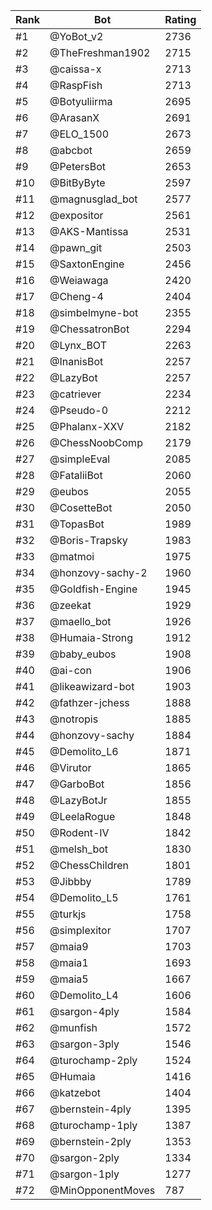 Rank|Bot|Rating
---|---|---
#1|@YoBot_v2|2736
#2|@TheFreshman1902|2715
#3|@caissa-x|2713
#4|@RaspFish|2713
#5|@Botyuliirma|2695
#6|@ArasanX|2691
#7|@ELO_1500|2673
#8|@abcbot|2659
#9|@PetersBot|2653
#10|@BitByByte|2597
#11|@magnusglad_bot|2577
#12|@expositor|2561
#13|@AKS-Mantissa|2531
#14|@pawn_git|2503
#15|@SaxtonEngine|2456
#16|@Weiawaga|2420
#17|@Cheng-4|2404
#18|@simbelmyne-bot|2355
#19|@ChessatronBot|2294
#20|@Lynx_BOT|2263
#21|@InanisBot|2257
#22|@LazyBot|2257
#23|@catriever|2234
#24|@Pseudo-0|2212
#25|@Phalanx-XXV|2182
#26|@ChessNoobComp|2179
#27|@simpleEval|2085
#28|@FataliiBot|2060
#29|@eubos|2055
#30|@CosetteBot|2050
#31|@TopasBot|1989
#32|@Boris-Trapsky|1983
#33|@matmoi|1975
#34|@honzovy-sachy-2|1960
#35|@Goldfish-Engine|1945
#36|@zeekat|1929
#37|@maello_bot|1926
#38|@Humaia-Strong|1912
#39|@baby_eubos|1908
#40|@ai-con|1906
#41|@likeawizard-bot|1903
#42|@fathzer-jchess|1888
#43|@notropis|1885
#44|@honzovy-sachy|1884
#45|@Demolito_L6|1871
#46|@Virutor|1865
#47|@GarboBot|1856
#48|@LazyBotJr|1855
#49|@LeelaRogue|1848
#50|@Rodent-IV|1842
#51|@melsh_bot|1830
#52|@ChessChildren|1801
#53|@Jibbby|1789
#54|@Demolito_L5|1761
#55|@turkjs|1758
#56|@simplexitor|1707
#57|@maia9|1703
#58|@maia1|1693
#59|@maia5|1667
#60|@Demolito_L4|1606
#61|@sargon-4ply|1584
#62|@munfish|1572
#63|@sargon-3ply|1546
#64|@turochamp-2ply|1524
#65|@Humaia|1416
#66|@katzebot|1404
#67|@bernstein-4ply|1395
#68|@turochamp-1ply|1387
#69|@bernstein-2ply|1353
#70|@sargon-2ply|1334
#71|@sargon-1ply|1277
#72|@MinOpponentMoves|787
